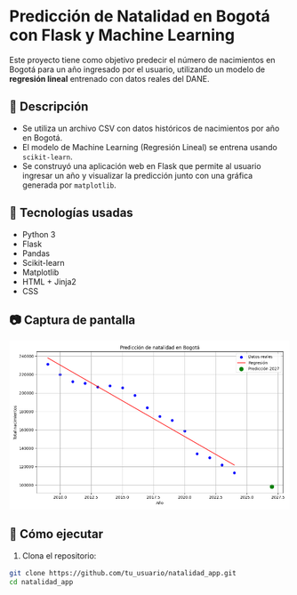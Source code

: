 # Predicción de Natalidad en Bogotá con Flask y Machine Learning

Este proyecto tiene como objetivo predecir el número de nacimientos en Bogotá para un año ingresado por el usuario, utilizando un modelo de **regresión lineal** entrenado con datos reales del DANE.

## 📌 Descripción

- Se utiliza un archivo CSV con datos históricos de nacimientos por año en Bogotá.
- El modelo de Machine Learning (Regresión Lineal) se entrena usando `scikit-learn`.
- Se construyó una aplicación web en Flask que permite al usuario ingresar un año y visualizar la predicción junto con una gráfica generada por `matplotlib`.

## 🧠 Tecnologías usadas

- Python 3
- Flask
- Pandas
- Scikit-learn
- Matplotlib
- HTML + Jinja2
- CSS

## 📷 Captura de pantalla

![Captura](static/prediccion.png)

## 🚀 Cómo ejecutar

1. Clona el repositorio:

```bash
git clone https://github.com/tu_usuario/natalidad_app.git
cd natalidad_app
